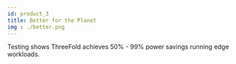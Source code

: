 ```yaml
---
id: product_3
title: Better for the Planet
img : ./better.png
---
```

Testing shows ThreeFold achieves 50% - 99% power savings running edge workloads.
